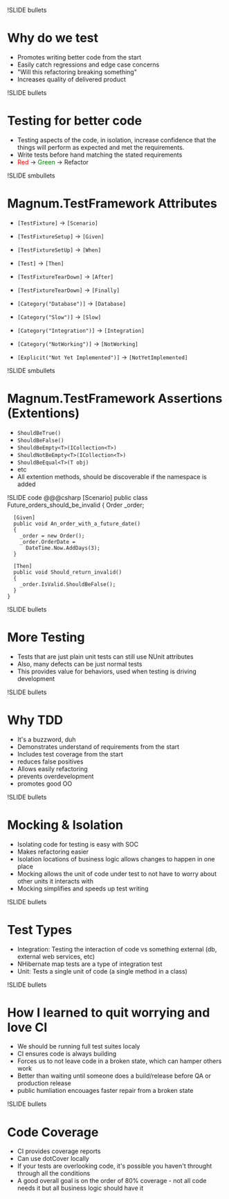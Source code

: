 !SLIDE bullets 
# Why do we test #

* Promotes writing better code from the start
* Easily catch regressions and edge case concerns
* "Will this refactoring breaking something"
* Increases quality of delivered product

!SLIDE bullets
# Testing for better code #

* Testing aspects of the code, in isolation, increase confidence that the
things will perform as expected and met the requirements. 
* Write tests before hand matching the stated requirements 
* <span style='color: red'>Red</span> &#8594;
<span style='color: green'>Green</span> &#8594; Refactor

!SLIDE smbullets
# Magnum.TestFramework Attributes #

* `[TestFixture]` &#8594; `[Scenario]` 
* `[TestFixtureSetup]` &#8594; `[Given]`
* `[TestFixtureSetUp]` &#8594; `[When]`
* `[Test]` &#8594; `[Then]`
* `[TestFixtureTearDown]` &#8594; `[After]`
* `[TestFixtureTearDown]` &#8594; `[Finally]`

* `[Category("Database")]` &#8594; `[Database]`
* `[Category("Slow")]` &#8594; `[Slow]`
* `[Category("Integration")]` &#8594; `[Integration]`
* `[Category("NotWorking")]` &#8594; `[NotWorking]`

* `[Explicit("Not Yet Implemented")]` &#8594; `[NotYetImplemented]`

!SLIDE smbullets
# Magnum.TestFramework Assertions (Extentions) #

* `ShouldBeTrue()`
* `ShouldBeFalse()`
* `ShouldBeEmpty<T>(ICollection<T>)`
* `ShouldNotBeEmpty<T>(ICollection<T>)`
* `ShouldBeEqual<T>(T obj)`
* etc
* All extention methods, should be discoverable if the namespace is added

!SLIDE code
    @@@csharp
    [Scenario]
    public class Future_orders_should_be_invalid
    {
      Order _order;
      
      [Given]
      public void An_order_with_a_future_date()
      {
        _order = new Order();
        _order.OrderDate = 
          DateTime.Now.AddDays(3);
      }
    
      [Then]
      public void Should_return_invalid()
      {
        _order.IsValid.ShouldBeFalse();
      }
    }
!SLIDE bullets
# More Testing #

* Tests that are just plain unit tests can still use NUnit attributes
* Also, many defects can be just normal tests
* This provides value for behaviors, used when testing is driving development

!SLIDE bullets

# Why TDD #

* It's a buzzword, duh
* Demonstrates understand of requirements from the start
* Includes test coverage from the start
* reduces false positives
* Allows easily refactoring
* prevents overdevelopment
* promotes good OO

!SLIDE bullets

# Mocking & Isolation #

* Isolating code for testing is easy with SOC
* Makes refactoring easier
* Isolation locations of business logic allows changes to happen in one place
* Mocking allows the unit of code under test to not have to worry about other units it interacts with
* Mocking simplifies and speeds up test writing

!SLIDE bullets
# Test Types #

* Integration: Testing the interaction of code vs something external (db, external web services, etc)
* NHibernate map tests are a type of integration test
* Unit: Tests a single unit of code (a single method in a class)

!SLIDE bullets
# How I learned to quit worrying and love CI #

* We should be running full test suites localy
* CI ensures code is always building
* Forces us to not leave code in a broken state, which can hamper others work
* Better than waiting until someone does a build/release before QA or production release
* public humliation encouages faster repair from a broken state

!SLIDE bullets
# Code Coverage #

* CI provides coverage reports
* Can use dotCover locally
* If your tests are overlooking code, it's possible you haven't throught through all the conditions
* A good overall goal is on the order of 80% coverage - not all code needs it but all business logic should have it
